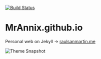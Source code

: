 [![Build Status](https://app.travis-ci.com/MrAnnix/MrAnnix.github.io.svg?branch=master)](https://travis-ci.com/MrAnnix/MrAnnix.github.io)
# MrAnnix.github.io
Personal web on Jekyll -> [raulsanmartin.me](https://raulsanmartin.me/ "MrAnnix’s website")

![Theme Snapshot](https://raulsanmartin.me/assets/images/snapshot.png "Snapshot")
